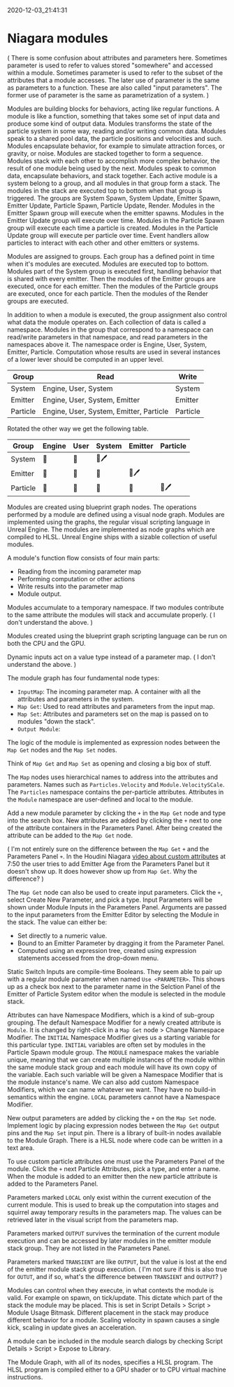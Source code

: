 2020-12-03_21:41:31

# Niagara modules

(
There is some confusion about attributes and parameters here.
Sometimes parameter is used to refer to values stored "somewhere" and accessed within a module.
Sometimes parameter is used to refer to the subset of the attributes that a module accesses.
The later use of parameter is the same as parameters to a function. These are also called "input parameters".
The former use of parameter is the same as parametrization of a system.
)

Modules are building blocks for behaviors, acting like regular functions.
A module is like a function, something that takes some set of input data and produce some kind of output data.
Modules transforms the state of the particle system in some way, reading and/or writing common data.
Modules speak to a shared pool data, the particle positions and velocities and such.
Modules encapsulate behavior, for example to simulate attraction forces, or gravity, or noise.
Modules are stacked together to form a sequence.
Modules stack with each other to accomplish more complex behavior, the result of one module being used by the next.
Modules speak to common data, encapsulate behaviors, and stack together.
Each active module is a system belong to a group, and all modules in that group form a stack.
The modules in the stack are executed top to bottom when that group is triggered.
The groups are System Spawn, System Update, Emitter Spawn, Emitter Update, Particle Spawn, Particle Update, Render.
Modules in the Emitter Spawn group will execute when the emitter spawns.
Modules in the Emitter Update group will execute over time.
Modules in the Particle Spawn group will execute each time a particle is created.
Modules in the Particle Update group will execute per particle over time.
Event handlers allow particles to interact with each other and other emitters or systems.

Modules are assigned to groups.
Each group has a defined point in time when it's modules are executed.
Modules are executed top to bottom.
Modules part of the System group is executed first, handling behavior that is shared with every emitter.
Then the modules of the Emitter groups are executed, once for each emitter.
Then the modules of the Particle groups are executed, once for each particle.
Then the modules of the Render groups are executed.

In addition to when a module is executed, the group assignment also control what data the module operates on.
Each collection of data is called a namespace.
Modules in the group that correspond to a namespace can read/write parameters in that namespace, and read parameters in the namespaces above it.
The namespace order is Engine, User, System, Emitter, Particle.
Computation whose results are used in several instances of a lower lever should be computed in an upper level.

| Group       | Read | Write |
|-------------|------|-------|
| System      | Engine, User, System | System |
| Emitter     | Engine, User, System, Emitter | Emitter |
| Particle    | Engine, User, System, Emitter, Particle | Particle |


Rotated the other way we get the following table.


| Group    | Engine | User | System | Emitter | Particle |
|----------|--------|------|--------|---------|----------|
| System   | 👀     | 👀   | 👀🖊   |         |          |
| Emitter  | 👀     | 👀   | 👀     | 👀🖊    |          |
| Particle | 👀     | 👀   | 👀     | 👀      | 👀🖊     |

Modules are created using blueprint graph nodes.
The operations performed by a module are defined using a visual node graph.
Modules are implemented using the graphs, the regular visual scripting language in Unreal Engine.
The modules are implemented as node graphs which are compiled to HLSL.
Unreal Engine ships with a sizable collection of useful modules.

A module's function flow consists of four main parts:
- Reading from the incoming parameter map
- Performing computation or other actions
- Write results into the parameter map
- Module output.

Modules accumulate to a temporary namespace.
If two modules contribute to the same attribute the modules will stack and accumulate properly.
(
I don't understand the above.
)

Modules created using the blueprint graph scripting language can be run on both the CPU and the GPU.

Dynamic inputs act on a value type instead of a parameter map.
(
I don't understand the above.
)

The module graph has four fundamental node types:
- `InputMap`: The incoming parameter map. A container with all the attributes and parameters in the system.
- `Map Get`: Used to read attributes and parameters from the input map.
- `Map Set`: Attributes and parameters set on the map is passed on to modules "down the stack".
- `Output Module`: 

The logic of the module is implemented as expression nodes between the `Map Get` nodes and the `Map Set` nodes.

Think of `Map Get` and `Map Set` as opening and closing a big box of stuff.

The `Map` nodes uses hierarchical names to address into the attributes and parameters.
Names such as `Particles.Velocity` and `Module.VelocitySCale`.
The `Particles` namespace contains the per-particle attributes.
Attributes in the `Module` namespace are user-defined and local to the module.

Add a new module parameter by clicking the `+` in the `Map Get` node and type into the search box.
New attributes are added by clicking the `+` next to one of the attribute containers in the Parameters Panel.
After being created the attribute can be added to the `Map Get` node.

(
I'm not entirely sure on the difference between the `Map Get` `+` and the Parameters Panel `+`.
In the Houdini Niagara [video about custom attributes](https://www.sidefx.com/docs/unreal/_niagara.html#CustomModuleAttributes) at 7:50 the user tries to add Emitter Age from the Parameters Panel but it doesn't show up.
It does however show up from `Map Get`.
Why the difference?
)

The `Map Get` node can also be used to create input parameters.
Click the `+`, select Create New Parameter, and pick a type.
Input Parameters will be shown  under Module Inputs in the Parameters Panel.
Arguments are passed to the input parameters from the Emitter Editor by selecting the Module in the stack.
The value can either be:
- Set directly to a numeric value.
- Bound to an Emitter Parameter by dragging it from the Parameter Panel.
- Computed using an expression tree, created using expression statements accessed from the drop-down menu.

Static Switch Inputs are compile-time Booleans.
They seem able to pair up with a regular module parameter when named `Use <PARAMETER>`.
This shows up as a check box next to the parameter name in the Selction Panel of the Emitter of Particle System editor when the module is selected in the module stack.

Attributes can have Namespace Modifiers, which is a kind of sub-group grouping.
The default Namespace Modifier for a newly created attribute is `Module`.
It is changed by right-click in a `Map Get` node > Change Namespace Modifier.
The `INITIAL` Namespace Modifier gives us a starting variable for this particular type.
`INITIAL` variables are often set by modules in the Particle Spawn module group.
The `MODULE` namespace makes the variable unique, meaning that we can create multiple instances of the module within the same module stack group and each module will have its own copy of the variable.
Each such variable will be given a Namespace Modifier that is the module instance's name.
We can also add custom Namespace Modifiers, which we can name whatever we want.
They have no build-in semantics within the engine.
`LOCAL` parameters cannot have a Namespace Modifier.

New output parameters are added by clicking the `+` on the `Map Set` node.
Implement logic by placing expression nodes between the `Map Get` output pins and the `Map Set` input pin.
There is a library of built-in nodes available to the Module Graph.
There is a HLSL node where code can be written in a text area.

To use custom particle attributes one must use the Parameters Panel of the module.
Click the `+` next Particle Attributes, pick a type, and enter a name.
When the module is added to an emitter then the new particle attribute is added to the Parameters Panel.

Parameters marked `LOCAL` only exist within the current execution of the current module.
This is used to break up the computation into stages and squirrel away temporary results in the parameters map.
The values can be retrieved later in the visual script from the parameters map.

Parameters marked `OUTPUT` survives the termination of the current module execution and can be accessed by later modules in the emitter module stack group.
They are not listed in the Parameters Panel.

Parameters marked `TRANSIENT` are like `OUTPUT`, but the value is lost at the end of the emitter module stack group execution.
(
I'm not sure if this is also true for `OUTUT`, and if so, what's the difference between `TRANSIENT` and `OUTPUT`?
)

Modules can control when they execute, in what contexts the module is valid.
For example on spawn, on tick/update.
This dictate which part of the stack the module may be placed.
This is set in Script Details > Script > Module Usage Bitmask.
Different placement in the stack may produce different behavior for a module.
Scaling velocity in spawn causes a single kick, scaling in update gives an acceleration.

A module can be included in the module search dialogs by checking Script Details > Script > Expose to Library.

The Module Graph, with all of its nodes, specifies a HLSL program.
The HLSL program is compiled either to a GPU shader or to CPU virtual machine instructions.